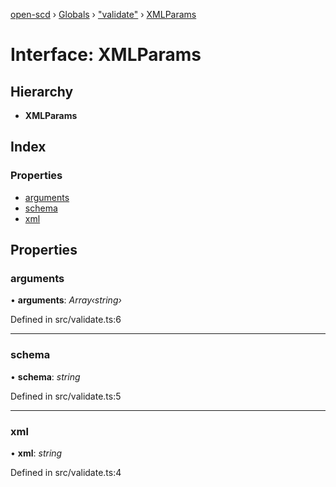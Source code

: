 [open-scd](../README.md) › [Globals](../globals.md) › ["validate"](../modules/_validate_.md) › [XMLParams](_validate_.xmlparams.md)

# Interface: XMLParams

## Hierarchy

* **XMLParams**

## Index

### Properties

* [arguments](_validate_.xmlparams.md#arguments)
* [schema](_validate_.xmlparams.md#schema)
* [xml](_validate_.xmlparams.md#xml)

## Properties

###  arguments

• **arguments**: *Array‹string›*

Defined in src/validate.ts:6

___

###  schema

• **schema**: *string*

Defined in src/validate.ts:5

___

###  xml

• **xml**: *string*

Defined in src/validate.ts:4
